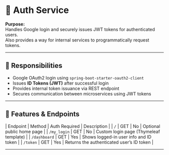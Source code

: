 # 🔐 Auth Service

**Purpose:**  
Handles Google login and securely issues JWT tokens for authenticated users.  
Also provides a way for internal services to programmatically request tokens.

---

## 📌 Responsibilities

- Google OAuth2 login using `spring-boot-starter-oauth2-client`
- Issues **ID Tokens (JWT)** after successful login
- Provides internal token issuance via REST endpoint
- Secures communication between microservices using JWT tokens

---

## 🚀 Features & Endpoints

| Endpoint                  | Method | Auth Required | Description                                |
| `/`                       | GET    | No            | Optional public home page                  |
| `/my_login`               | GET    | No            | Custom login page (Thymeleaf template)     |
| `/dashboard`              | GET    | Yes           | Shows logged-in user info and ID token     |
| `/token`                  | GET    | Yes           | Returns the authenticated user’s ID token  |


---